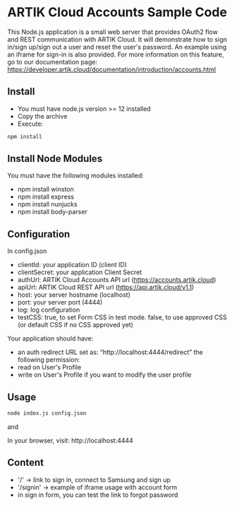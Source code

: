 # ARTIK Cloud Accounts Sample Code

This Node.js application is a small web server that provides OAuth2 flow and REST communication with ARTIK Cloud. 
It will demonstrate how to sign in/sign up/sign out a user and reset the user's password. 
An example using an iframe for sign-in is also provided.
For more information on this feature, go to our documentation page:
https://developer.artik.cloud/documentation/introduction/accounts.html

## Install

- You must have node.js version >= 12 installed
- Copy the archive
- Execute:
```bash
npm install
```

## Install Node Modules

You must have the following modules installed:

- npm install winston
- npm install express  
- npm install nunjucks  
- npm install body-parser

## Configuration

In config.json
- clientId: your application ID (client ID)
- clientSecret: your application Client Secret
- authUrl: ARTIK Cloud Accounts API url (https://accounts.artik.cloud)
- apiUrl: ARTIK Cloud REST API url (https://api.artik.cloud/v1.1)
- host: your server hostname (localhost)
- port: your server port (4444)
- log: log configuration
- testCSS: true, to set Form CSS in test mode. false, to use approved CSS (or default CSS if no CSS approved yet)

Your application should have:
- an auth redirect URL set as: “http://localhost:4444/redirect” 
the following permission:
- read on User's Profile
- write on User's Profile if you want to modify the user profile

## Usage

```bash
node index.js config.json
```

and

In your browser, visit: http://localhost:4444


## Content
- '/' -> link to sign in, connect to Samsung and sign up
- '/signin' -> example of iframe usage with account form
- in sign in form, you can test the link to forgot password
